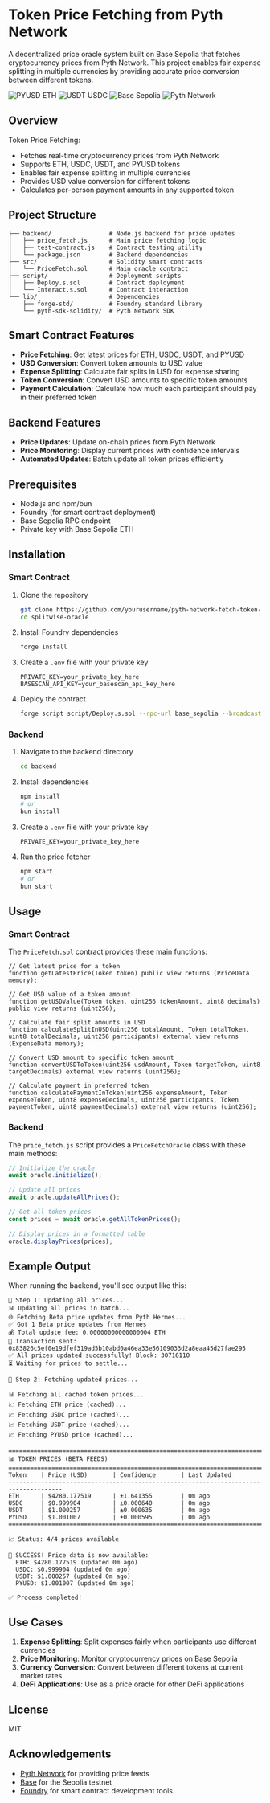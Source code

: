 # Token Price Fetching from Pyth Network

A decentralized price oracle system built on Base Sepolia that fetches cryptocurrency prices from Pyth Network. This project enables fair expense splitting in multiple currencies by providing accurate price conversion between different tokens.

![PYUSD ETH](https://img.shields.io/badge/PYUSD-ETH-blue)
![USDT USDC](https://img.shields.io/badge/USDT-USDC-orange)
![Base Sepolia](https://img.shields.io/badge/Network-Base%20Sepolia-blue)
![Pyth Network](https://img.shields.io/badge/Oracle-Pyth%20Network-orange)

## Overview

Token Price Fetching:

- Fetches real-time cryptocurrency prices from Pyth Network
- Supports ETH, USDC, USDT, and PYUSD tokens
- Enables fair expense splitting in multiple currencies
- Provides USD value conversion for different tokens
- Calculates per-person payment amounts in any supported token

## Project Structure

```
├── backend/                # Node.js backend for price updates
│   ├── price_fetch.js      # Main price fetching logic
│   ├── test-contract.js    # Contract testing utility
│   └── package.json        # Backend dependencies
├── src/                    # Solidity smart contracts
│   └── PriceFetch.sol      # Main oracle contract
├── script/                 # Deployment scripts
│   ├── Deploy.s.sol        # Contract deployment
│   └── Interact.s.sol      # Contract interaction
└── lib/                    # Dependencies
    ├── forge-std/          # Foundry standard library
    └── pyth-sdk-solidity/  # Pyth Network SDK
```

## Smart Contract Features

- **Price Fetching**: Get latest prices for ETH, USDC, USDT, and PYUSD
- **USD Conversion**: Convert token amounts to USD value
- **Expense Splitting**: Calculate fair splits in USD for expense sharing
- **Token Conversion**: Convert USD amounts to specific token amounts
- **Payment Calculation**: Calculate how much each participant should pay in their preferred token

## Backend Features

- **Price Updates**: Update on-chain prices from Pyth Network
- **Price Monitoring**: Display current prices with confidence intervals
- **Automated Updates**: Batch update all token prices efficiently

## Prerequisites

- Node.js and npm/bun
- Foundry (for smart contract deployment)
- Base Sepolia RPC endpoint
- Private key with Base Sepolia ETH

## Installation

### Smart Contract

1. Clone the repository
   ```bash
   git clone https://github.com/yourusername/pyth-network-fetch-token-price.git
   cd splitwise-oracle
   ```

2. Install Foundry dependencies
   ```bash
   forge install
   ```

3. Create a `.env` file with your private key
   ```
   PRIVATE_KEY=your_private_key_here
   BASESCAN_API_KEY=your_basescan_api_key_here
   ```

4. Deploy the contract
   ```bash
   forge script script/Deploy.s.sol --rpc-url base_sepolia --broadcast --verify
   ```

### Backend

1. Navigate to the backend directory
   ```bash
   cd backend
   ```

2. Install dependencies
   ```bash
   npm install
   # or
   bun install
   ```

3. Create a `.env` file with your private key
   ```
   PRIVATE_KEY=your_private_key_here
   ```

4. Run the price fetcher
   ```bash
   npm start
   # or
   bun start
   ```

## Usage

### Smart Contract

The `PriceFetch.sol` contract provides these main functions:

```solidity
// Get latest price for a token
function getLatestPrice(Token token) public view returns (PriceData memory);

// Get USD value of a token amount
function getUSDValue(Token token, uint256 tokenAmount, uint8 decimals) public view returns (uint256);

// Calculate fair split amounts in USD
function calculateSplitInUSD(uint256 totalAmount, Token totalToken, uint8 totalDecimals, uint256 participants) external view returns (ExpenseData memory);

// Convert USD amount to specific token amount
function convertUSDToToken(uint256 usdAmount, Token targetToken, uint8 targetDecimals) external view returns (uint256);

// Calculate payment in preferred token
function calculatePaymentInToken(uint256 expenseAmount, Token expenseToken, uint8 expenseDecimals, uint256 participants, Token paymentToken, uint8 paymentDecimals) external view returns (uint256);
```

### Backend

The `price_fetch.js` script provides a `PriceFetchOracle` class with these main methods:

```javascript
// Initialize the oracle
await oracle.initialize();

// Update all prices
await oracle.updateAllPrices();

// Get all token prices
const prices = await oracle.getAllTokenPrices();

// Display prices in a formatted table
oracle.displayPrices(prices);
```

## Example Output

When running the backend, you'll see output like this:

```
🔄 Step 1: Updating all prices...                                                                                             
📊 Updating all prices in batch...                                                                                            
🌐 Fetching Beta price updates from Pyth Hermes...                                                                            
✅ Got 1 Beta price updates from Hermes                                                                                       
💰 Total update fee: 0.00000000000000004 ETH                                                                                  
🚀 Transaction sent: 0x83826c5ef0e19dfef319ad5b10abd0a46ea33e56109033d2a8eaa45d27fae295                                       
✅ All prices updated successfully! Block: 30716110                                                                           
⏳ Waiting for prices to settle...                                                                                            
                                                                                                                              
🔄 Step 2: Fetching updated prices...                                                                                         
                                                                                                                              
📊 Fetching all cached token prices...                                                                                        
📈 Fetching ETH price (cached)...                                                                                             
📈 Fetching USDC price (cached)...                                                                                            
📈 Fetching USDT price (cached)...                                                                                            
📈 Fetching PYUSD price (cached)...                                                                                           
                                                                                                                              
=====================================================================================                                         
📊 TOKEN PRICES (BETA FEEDS)                                                                                                  
=====================================================================================                                         
Token    | Price (USD)       | Confidence       | Last Updated                                                                
-------------------------------------------------------------------------------------                                         
ETH      | $4280.177519      | ±1.641355        | 0m ago                                                                      
USDC     | $0.999904         | ±0.000640        | 0m ago                                                                      
USDT     | $1.000257         | ±0.000635        | 0m ago                                                                      
PYUSD    | $1.001007         | ±0.000595        | 0m ago                                                                      
=====================================================================================                                         
                                                                                                                              
📈 Status: 4/4 prices available                                                                                               
                                                                                                                              
🎉 SUCCESS! Price data is now available:                                                                                      
  ETH: $4280.177519 (updated 0m ago)                                                                                          
  USDC: $0.999904 (updated 0m ago)                                                                                            
  USDT: $1.000257 (updated 0m ago)                                                                                            
  PYUSD: $1.001007 (updated 0m ago)                                                                                           
                                                                                                                              
✅ Process completed!
```

## Use Cases

1. **Expense Splitting**: Split expenses fairly when participants use different currencies
2. **Price Monitoring**: Monitor cryptocurrency prices on Base Sepolia
3. **Currency Conversion**: Convert between different tokens at current market rates
4. **DeFi Applications**: Use as a price oracle for other DeFi applications

## License

MIT

## Acknowledgements

- [Pyth Network](https://pyth.network/) for providing price feeds
- [Base](https://base.org/) for the Sepolia testnet
- [Foundry](https://book.getfoundry.sh/) for smart contract development tools
